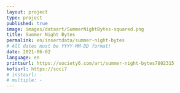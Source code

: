 ```yaml
---
layout: project
type: project
published: true
image: images/dataart/SummerNightBytes-squared.png
title: Summer Night Bytes
permalink: en/insertdata/summer-night-bytes
# All dates must be YYYY-MM-DD format!
date: 2021-06-02
language: en
printsurl: https://society6.com/art/summer-night-bytes7802315
kofiurl: https://soci7
# instaurl: -
# multiple: -
---
```

